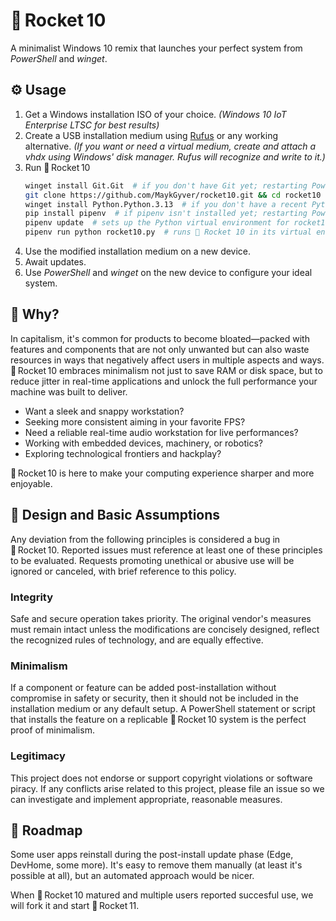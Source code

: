# 🚀 Rocket 10

A minimalist Windows 10 remix that launches your perfect system from *PowerShell* and *winget*.

## ⚙️ Usage

1. Get a Windows installation ISO of your choice. *(Windows 10 IoT Enterprise LTSC for best results)*
2. Create a USB installation medium using [Rufus](https://rufus.ie) or any working alternative. *(If you want or need a virtual medium, create and attach a vhdx using Windows' disk manager. Rufus will recognize and write to it.)*
3. Run 🚀 Rocket 10
   ```bash
   winget install Git.Git  # if you don't have Git yet; restarting PowerShell may be required
   git clone https://github.com/MaykGyver/rocket10.git && cd rocket10  # get and enter the 🚀 Rocket 10 experience
   winget install Python.Python.3.13  # if you don't have a recent Python yet; restarting PowerShell may be required
   pip install pipenv  # if pipenv isn't installed yet; restarting PowerShell may be required
   pipenv update  # sets up the Python virtual environment for rocket10.py from Pipfile
   pipenv run python rocket10.py  # runs 🚀 Rocket 10 in its virtual environment; modifies the installation medium from step 2 for step 4
   ```
4. Use the modified installation medium on a new device.
5. Await updates.
6. Use *PowerShell* and *winget* on the new device to configure your ideal system.

## 🤔 Why?

In capitalism, it's common for products to become bloated—packed with features and components that are not only unwanted but can also waste resources in ways that negatively affect users in multiple aspects and ways. 🚀 Rocket 10 embraces minimalism not just to save RAM or disk space, but to reduce jitter in real-time applications and unlock the full performance your machine was built to deliver.

* Want a sleek and snappy workstation?
* Seeking more consistent aiming in your favorite FPS?
* Need a reliable real-time audio workstation for live performances?
* Working with embedded devices, machinery, or robotics?
* Exploring technological frontiers and hackplay?

🚀 Rocket 10 is here to make your computing experience sharper and more enjoyable.

## 🧠 Design and Basic Assumptions

Any deviation from the following principles is considered a bug in 🚀 Rocket 10. Reported issues must reference at least one of these principles to be evaluated. Requests promoting unethical or abusive use will be ignored or canceled, with brief reference to this policy.

### Integrity

Safe and secure operation takes priority. The original vendor's measures must remain intact unless the modifications are concisely designed, reflect the recognized rules of technology, and are equally effective.

### Minimalism

If a component or feature can be added post-installation without compromise in safety or security, then it should not be included in the installation medium or any default setup. A PowerShell statement or script that installs the feature on a replicable 🚀 Rocket 10 system is the perfect proof of minimalism.

### Legitimacy

This project does not endorse or support copyright violations or software piracy. If any conflicts arise related to this project, please file an issue so we can investigate and implement appropriate, reasonable measures.

## 🧭 Roadmap

Some user apps reinstall during the post-install update phase (Edge, DevHome, some more). It's easy to remove them manually (at least it's possible at all), but an automated approach would be nicer.

When 🚀 Rocket 10 matured and multiple users reported succesful use, we will fork it and start 🚀 Rocket 11.
